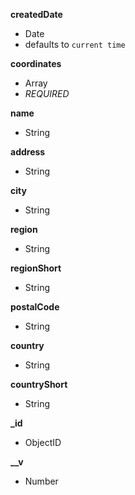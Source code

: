 **createdDate**  
-  Date  
-  defaults to `current time`  
  
**coordinates**  
-  Array  
- *REQUIRED*  
  
**name**  
-  String  
  
**address**  
-  String  
  
**city**  
-  String  
  
**region**  
-  String  
  
**regionShort**  
-  String  
  
**postalCode**  
-  String  
  
**country**  
-  String  
  
**countryShort**  
-  String  
  
**_id**  
-  ObjectID  
  
**__v**  
-  Number  
  
